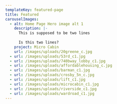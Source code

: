 ```yaml
---
templateKey: featured-page
title: Featured
carouselImages:
  - alt: Home Page Hero image alt 1
    description: |-
      This is supposed to be two lines
      
      Is this two lines?
    project: Micro Cabin
    url: /images/uploads/20greene_c.jpg
  - url: /images/uploads/53rd_c1.jpg
  - url: /images/uploads/740bway_lobby_c1.jpg
  - url: /images/uploads/affordablehousing_c.jpg
  - url: /images/uploads/barman_c1.jpg
  - url: /images/uploads/crosby_5n_c.jpg
  - url: /images/uploads/lift_c1.jpg
  - url: /images/uploads/microcabin_c1.jpg
  - url: /images/uploads/riverside_c1.jpg
  - url: /images/uploads/wardroad_c1.jpg
---
```


